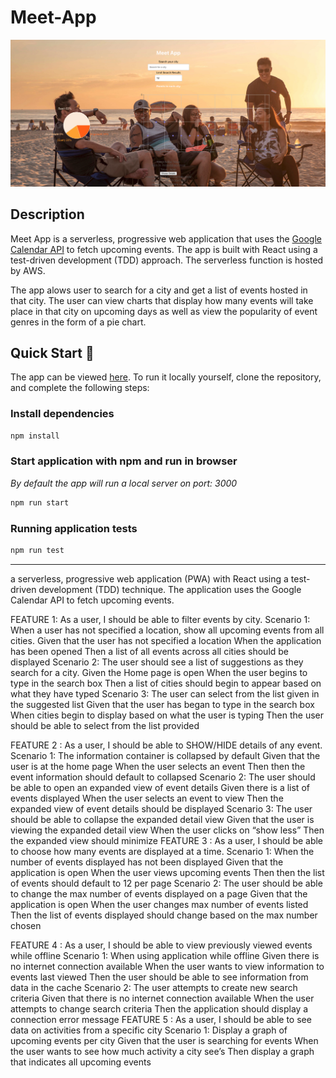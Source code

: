 # Meet-App

![meet](/Meet.png)

## Description

Meet App is a serverless, progressive web application that uses the [Google Calendar API](https://developers.google.com/calendar) to fetch upcoming events. The app is built with React using a test-driven development (TDD) approach. The serverless function is hosted by AWS.

The app alows user to search for a city and get a list of events hosted in that city. The user can view charts that display how many events will take place in that city on upcoming days as well as view the popularity of event genres in the form of a pie chart.

## Quick Start 🚀

The app can be viewed [here](https://paulinemarg.github.io/meet-app/).
To run it locally yourself, clone the repository, and complete the following steps:

### Install dependencies

```bash
npm install
```

### Start application with npm and run in browser

_By default the app will run a local server on port: 3000_

```bash
npm run start
```

### Running application tests

```bash
npm run test
```

---


a serverless, progressive web application (PWA) with React using a
test-driven development (TDD) technique. The application uses the Google
Calendar API to fetch upcoming events.

FEATURE 1: As a user, I should be able to filter events by city.
Scenario 1: When a user has not specified a location, show all upcoming events from all cities.
Given that the user has not specified a location
 	When the application has been opened
	Then a list of all events across all cities should be displayed
Scenario 2: The user should see a list of suggestions as they search for a city.
Given the Home page is open
 	When the user begins to type in the search box
	Then a list of cities should begin to appear based on what they have typed
Scenario 3: The user can select from the list given in the suggested list
Given that the user has began to type in the search box
 	When cities begin to display based on what the user is typing
	Then the user should be able to select from the list provided

FEATURE 2 : As a user, I should be able to SHOW/HIDE details of any event.
Scenario 1: The information container is collapsed by default
Given that the user is at the home page
 	When the user selects an event
	Then then the event information should default to collapsed
Scenario 2: The user should be able to open an expanded view of event details
Given there is a list of events displayed
 	When the user selects an event to view
	Then the expanded view of event details should be displayed
Scenario 3: The user should be able to collapse the expanded detail view
Given that the user is viewing the expanded detail view
 	When the user clicks on “show less” 
	Then the expanded view should minimize
FEATURE 3 : As a user, I should be able to choose how many events are displayed at a time.
Scenario 1: When the number of events displayed has not been displayed
Given that the application is open
 	When the user views upcoming events
	Then then the list of events should default to 12 per page
Scenario 2: The user should be able to change the max number of events displayed on a page
Given that the application is open
 	When the user changes max number of events listed
	Then the list of events displayed should change based on the  max number chosen

FEATURE 4 : As a user, I should be able to view previously viewed events while offline
Scenario 1: When using application while offline
Given there is no internet connection available
 	When the user wants to view information to events last viewed
	Then the user should be able to see information from data in the cache
Scenario 2: The user attempts to create new search criteria
Given that there is no internet connection available
 	When the user attempts to change search criteria
	Then the application should display a connection error message
FEATURE 5 : As a user, I should be able to see data on activities from a specific city
Scenario 1: Display a graph of upcoming events per city
Given that the user is searching for events
 	When the user wants to see how much activity a city see’s
	Then display a graph that indicates all upcoming events
